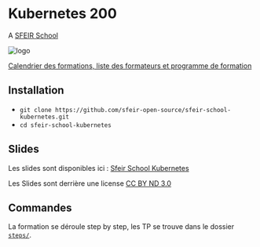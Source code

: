 # Kubernetes 200 

A [SFEIR School](https://www.sfeir.com/formation/school/)

![logo](https://www.sfeir.com//img/school/formations/Kubernetes%20200.png)

[Calendrier des formations, liste des formateurs et programme de formation](https://www.sfeir.com/formation/school/kubernetes-200/)

## Installation

- `git clone https://github.com/sfeir-open-source/sfeir-school-kubernetes.git`
- `cd sfeir-school-kubernetes`

## Slides

Les slides sont disponibles ici : [Sfeir School Kubernetes](https://docs.google.com/presentation/d/1vpYx1yiLCrMf50SZ5zni_9ZKo6m-zrwmVbjj3Vzs2mk/edit?usp=sharing)

Les Slides sont derrière une license [CC BY ND 3.0](https://github.com/sfeir-open-source/sfeir-school-kubernetes/blob/master/docs/LICENSE)

## Commandes

La formation se déroule step by step, les TP se trouve dans le dossier [`steps/`](steps).